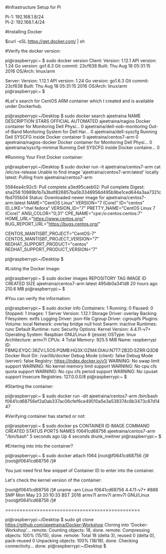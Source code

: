 #Infrastructure Setup for Pi

Pi-1: 192.168.1.8/24<br />
Pi-2: 192.168.1.4/24<br />

#Installing Docker 

$curl -sSL https://get.docker.com/ | sh<br />

#Verify the docker version:

pi@raspberrypi:~ $ sudo docker version
Client:
 Version:      1.12.1
 API version:  1.24
 Go version:   go1.6.3
 Git commit:   23cf638
 Built:        Thu Aug 18 05:31:15 2016
 OS/Arch:      linux/arm

Server:
 Version:      1.12.1
 API version:  1.24
 Go version:   go1.6.3
 Git commit:   23cf638
 Built:        Thu Aug 18 05:31:15 2016
 OS/Arch:      linux/arm
pi@raspberrypi:~ $

#Let's search for CentOS ARM container which I created and is available under Dockerhub.

pi@raspberrypi:~/Desktop $ sudo docker search ajeetraina
NAME                             DESCRIPTION                                     STARS     OFFICIAL   AUTOMATED
ajeetraina/nagios                Docker container for Monitoring Dell Physi...   0
ajeetraina/dell-oob-monitoring   Out-of-Band Monitoring System for Dell Har...   0
ajeetraina/dell-syscfg           Running Dell SYSCFG inside Docker container     0
ajeetraina/centos7-arm                                                           0
ajeetraina/nagios-docker         Docker container for Monitoring Dell Physi...   0
ajeetraina/syscfg-minimal        Running Dell SYSCFG inside Docker containe...   0

#Running Your First Docker container:

pi@raspberrypi:~/Desktop $ sudo docker run -it ajeetraina/centos7-arm cat /etc/os-release
Unable to find image 'ajeetraina/centos7-arm:latest' locally
latest: Pulling from ajeetraina/centos7-arm

5584ea4c92c5: Pull complete
a3ed95caeb02: Pull complete
Digest: sha256:10989b1b7a3bdf826857ba5b3348956d495b9be1ced644a3aa7321cfbd705b04
Status: Downloaded newer image for ajeetraina/centos7-arm:latest
NAME="CentOS Linux"
VERSION="7 (Core)"
ID="centos"
ID_LIKE="rhel fedora"
VERSION_ID="7"
PRETTY_NAME="CentOS Linux 7 (Core)"
ANSI_COLOR="0;31"
CPE_NAME="cpe:/o:centos:centos:7"
HOME_URL="https://www.centos.org/"
BUG_REPORT_URL="https://bugs.centos.org/"

CENTOS_MANTISBT_PROJECT="CentOS-7"
CENTOS_MANTISBT_PROJECT_VERSION="7"
REDHAT_SUPPORT_PRODUCT="centos"
REDHAT_SUPPORT_PRODUCT_VERSION="7"

pi@raspberrypi:~/Desktop $

#Listing the Docker Image:

pi@raspberrypi:~ $ sudo docker images
REPOSITORY               TAG                 IMAGE ID            CREATED             SIZE
ajeetraina/centos7-arm   latest              495db0a341d8        20 hours ago        210.6 MB
pi@raspberrypi:~ $

#You can verify the information:

pi@raspberrypi:~ $ sudo docker info
Containers: 1
 Running: 0
 Paused: 0
 Stopped: 1
Images: 1
Server Version: 1.12.1
Storage Driver: overlay
 Backing Filesystem: extfs
Logging Driver: json-file
Cgroup Driver: cgroupfs
Plugins:
 Volume: local
 Network: overlay bridge null host
Swarm: inactive
Runtimes: runc
Default Runtime: runc
Security Options:
Kernel Version: 4.4.11-v7+
Operating System: Raspbian GNU/Linux 8 (jessie)
OSType: linux
Architecture: armv7l
CPUs: 4
Total Memory: 925.5 MiB
Name: raspberrypi
ID: FBMQ:EYQC:36ZV:L5OS:PQMB:HQ3X:OZM4:DIAU:N7T7:2B2D:SZRR:Q3DB
Docker Root Dir: /var/lib/docker
Debug Mode (client): false
Debug Mode (server): false
Registry: https://index.docker.io/v1/
WARNING: No swap limit support
WARNING: No kernel memory limit support
WARNING: No cpu cfs quota support
WARNING: No cpu cfs period support
WARNING: No cpuset support
Insecure Registries:
 127.0.0.0/8
pi@raspberrypi:~ $

#Starting the container:

pi@raspberrypi:~ $ sudo docker run -dit ajeetraina/centos7-arm /bin/bash
f0641cd68756ef2a0ab337ac06cfef6ce49010a5e3a538374c8b3473c87d1447

#Verifying container has started or not:

pi@raspberrypi:~ $ sudo docker ps
CONTAINER ID        IMAGE                    COMMAND             CREATED             STATUS              PORTS               NAMES
f0641cd68756        ajeetraina/centos7-arm   "/bin/bash"         5 seconds ago       Up 4 seconds                            drunk_meitner
pi@raspberrypi:~ $

#Entering into into the container?

pi@raspberrypi:~ $ sudo docker attach f064
[root@f0641cd68756 /]#
[root@f0641cd68756 /]#

You just need first few snippet of Container ID to enter into the container.

Let's check the kernel version of the container:

[root@f0641cd68756 /]# uname -arn
Linux f0641cd68756 4.4.11-v7+ #888 SMP Mon May 23 20:10:33 BST 2016 armv7l armv7l armv7l GNU/Linux
[root@f0641cd68756 /]#




===============================================

pi@raspberrypi:~/Desktop $ sudo git clone https://github.com/ajeetraina/Docker-Workshop
Cloning into 'Docker-Workshop'...
remote: Counting objects: 18, done.
remote: Compressing objects: 100% (15/15), done.
remote: Total 18 (delta 3), reused 0 (delta 0), pack-reused 0
Unpacking objects: 100% (18/18), done.
Checking connectivity... done.
pi@raspberrypi:~/Desktop $
